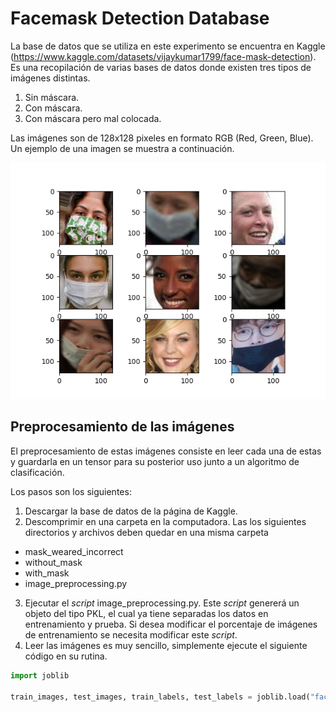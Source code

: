# Facemask Detection Database

La base de datos que se utiliza en este experimento se encuentra en Kaggle (https://www.kaggle.com/datasets/vijaykumar1799/face-mask-detection). Es una recopilación de varias bases de datos donde existen tres tipos de imágenes distintas. 

1. Sin máscara.
2. Con máscara.
3. Con máscara pero mal colocada.

Las imágenes son de 128x128 pixeles en formato RGB (Red, Green, Blue). Un ejemplo de una imagen se muestra a continuación.

![alt text](Facemask.png)

## Preprocesamiento de las imágenes

El preprocesamiento de estas imágenes consiste en leer cada una de estas y guardarla en un tensor para su posterior uso junto a un algoritmo de clasificación.

Los pasos son los siguientes:

1. Descargar la base de datos de la página de Kaggle.
2. Descomprimir en una carpeta en la computadora.
Las los siguientes directorios y archivos deben quedar en una misma carpeta
- mask_weared_incorrect
- without_mask
- with_mask
- image_preprocessing.py

3. Ejecutar el *script* image_preprocessing.py. Este *script* genererá un objeto del tipo PKL, el cual ya tiene separadas los datos en entrenamiento y prueba. Si desea modificar el porcentaje de imágenes de entrenamiento se necesita modificar este *script*.
4. Leer las imágenes es muy sencillo, simplemente ejecute el siguiente código en su rutina.

```python
import joblib 

train_images, test_images, train_labels, test_labels = joblib.load("facemask_dataset.pkl")
```




